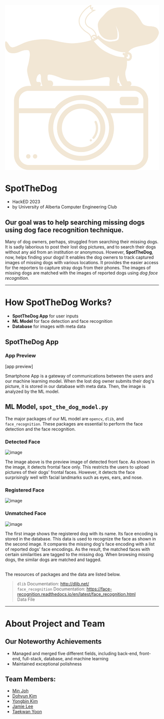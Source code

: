 ![Alt text](./SpotTheDogApp/assets/logo.png "Spot-the-Dog-logo")

# SpotTheDog
* HackED 2023
* by University of Alberta Computer Engineering Club

## Our goal was to help searching missing dogs using dog face recognition technique.

<p>
Many of dog owners, perhaps, struggled from searching their missing dogs. It is sadly laborious to post their lost dog  pictures, and to search their dogs without any aid from an institution or anonymous. However, <b>SpotTheDog</b>, now,  helps finding your dogs! It enables the dog owners to track captured images of missing dogs with various locations. It provides the easier access for the reporters to capture stray dogs from their phones. The images of missing dogs are matched with the images of reported dogs using <i>dog face recognition</i>.
</p>

---
# How SpotTheDog Works?
* **SpotTheDog App** for user inputs
* **ML Model** for face detection and face recognition
* **Database** for images with meta data

## SpotTheDog App

### App Preview
[app preview]

<p>
Smartphone App is a gateway of communications between the users and our machine learning model. When the lost dog owner submits their dog's picture, it is stored in our database with meta data. Then, the image is analyzed by the ML model.
</p>

## ML Model, <code>spot_the_dog_model.py</code>

<p>
The major packages of our ML model are <code>opencv</code>, <code>dlib</code>, and <code>face_recognition</code>. These packages are essential to perform the face detection and the face recognition.
</p>

### Detected Face
![image](https://user-images.githubusercontent.com/106040183/211198531-fa972f9e-3440-412e-a2a6-44b48aef62a0.png)

<p>
The image above is the preview image of detected front face. As shown in the image, it detects frontal face only. This restricts the users to upload pictures of their dogs' frontal faces. However, it detects the face surprisingly well with facial landmarks such as eyes, ears, and nose.
</p>

### Registered Face
![image](https://user-images.githubusercontent.com/106040183/211202627-0d77298e-f28c-418c-a623-5b0fbc864f1d.png)

### Unmatched Face
![image](https://user-images.githubusercontent.com/106040183/211202635-382c98a2-b0d2-42be-b042-d43e401bfb7d.png)

<p>
The first image shows the registered dog with its name. Its face encoding is stored in the database. This data is used to recognize the face as shown in the second image. It compares the missing dog's face encoding with a list of reported dogs' face encodings. As the result, the matched faces with certain similarities are tagged to the missing dog. When browsing missing dogs, the similar dogs are matched and tagged. <br><br>

The resources of packages and the data are listed below.
</p>

> <code>dlib</code> Documentation: http://dlib.net/ <br>
> <code>face_recognition</code> Documentation: https://face-recognition.readthedocs.io/en/latest/face_recognition.html <br>
> Data File <br>

---
# About Project and Team
## Our Noteworthy Achievements
* Managed and merged five different fields, including back-end, front-end, full-stack, database, and machine learning
* Maintained exceptional polishness

## Team Members:
* [Min Joh](https://github.com/CavityKingu)
* [Dohyun Kim](https://github.com/kdhminime)
* [Yongbin Kim](https://github.com/yongbin4) 
* [Jamie Lee](https://github.com/jamielee0629)
* [Taekwan Yoon](https://github.com/taekwan-yoon)
